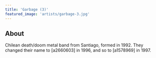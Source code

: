 ```yaml
---
title: 'Garbage (3)'
featured_image: 'artists/garbage-3.jpg'
---
```


## About

Chilean death/doom metal band from Santiago, formed in 1992. They changed their name to [a2660603] in 1996, and so to [a1578969] in 1997.
